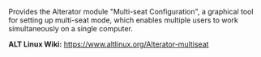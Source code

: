 Provides the Alterator module "Multi-seat Configuration", a graphical tool for setting up multi-seat mode,
which enables multiple users to work simultaneously on a single computer.

**ALT Linux Wiki:** <https://www.altlinux.org/Alterator-multiseat>
